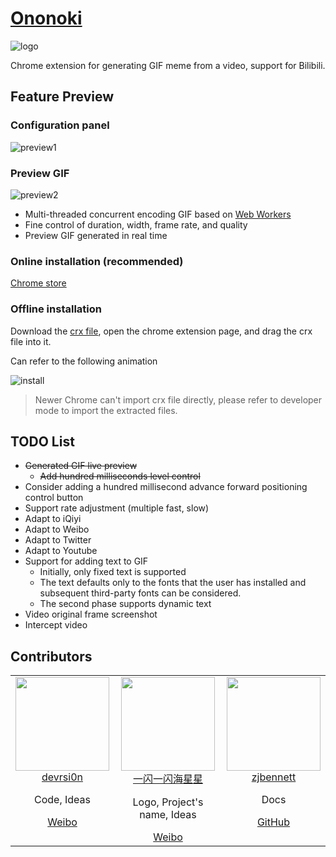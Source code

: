 # [Ononoki](http://bakemonogatari.wikia.com/wiki/Yotsugi_Ononoki)

![logo](./public/icons/192.jpg)

Chrome extension for generating GIF meme from a video, support for Bilibili.

## Feature Preview

### Configuration panel

![preview1](./preview1.png)

### Preview GIF

![preview2](./preview2.png)

- Multi-threaded concurrent encoding GIF based on [Web Workers](https://developer.mozilla.org/zh-CN/docs/Web/API/Web_Workers_API/Using_web_workers)
- Fine control of duration, width, frame rate, and quality
- Preview GIF generated in real time

### Online installation (recommended)

[Chrome store](https://chrome.google.com/webstore/detail/meme-maker/hlalndcfbinfampnholjnkcaimdgnfae)

### Offline installation

Download the [crx file](https://github.com/devrsi0n/ononoki/raw/master/main.crx), open the chrome extension page, and drag the crx file into it.

Can refer to the following animation

![install](./how_to_install_offline_crx.gif)

> Newer Chrome can't import crx file directly, please refer to developer mode to import the extracted files.

## TODO List

- ~~Generated GIF live preview~~
  - ~~Add hundred milliseconds level control~~
- Consider adding a hundred millisecond advance forward positioning control button
- Support rate adjustment (multiple fast, slow)
- Adapt to iQiyi
- Adapt to Weibo
- Adapt to Twitter
- Adapt to Youtube
- Support for adding text to GIF
  - Initially, only fixed text is supported
  - The text defaults only to the fonts that the user has installed and subsequent third-party fonts can be considered.
  - The second phase supports dynamic text
- Video original frame screenshot
- Intercept video

## Contributors

<table>
  <tbody>
    <tr>
      <td align="center" valign="top">
        <img width="150" height="150" src="https://github.com/devrsi0n.png?s=150">
        <br>
        <a href="https://github.com/devrsi0n">devrsi0n</a>
        <br>
        <p>Code, Ideas</p>
        <a href="https://weibo.com/p/1005052398438325">Weibo</a>
      </td>
      <td align="center" valign="top">
        <img width="150" height="150" src="https://tvax1.sinaimg.cn/crop.181.54.252.252.180/735bdcf4ly8fn1lcaq067j20go0oramv.jpg">
        <br>
        <a href="https://weibo.com/u/1935400180">一闪一闪海星星</a>
        <br>
        <p>Logo, Project's name, Ideas</p>
        <a href="https://weibo.com/u/1935400180">Weibo</a>
        <br>
      </td>
      <td align="center" valign="top">
        <img width="150" height="150" src="https://avatars2.githubusercontent.com/u/33934346?s=400&v=4">
        <br>
        <a href="https://github.com/zjbennett">zjbennett</a>
        <br>
        <p>Docs</p>
        <a href="https://github.com/zjbennett">GitHub</a>
        <br>
      </td>
     </tr>
  </tbody>
</table>
